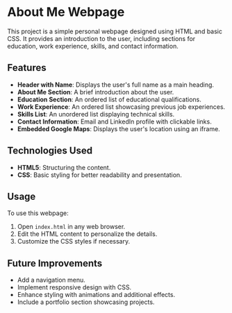 
# About Me Webpage

This project is a simple personal webpage designed using HTML and basic CSS. It provides an introduction to the user, including sections for education, work experience, skills, and contact information.

## Features
- **Header with Name**: Displays the user's full name as a main heading.
- **About Me Section**: A brief introduction about the user.
- **Education Section**: An ordered list of educational qualifications.
- **Work Experience**: An ordered list showcasing previous job experiences.
- **Skills List**: An unordered list displaying technical skills.
- **Contact Information**: Email and LinkedIn profile with clickable links.
- **Embedded Google Maps**: Displays the user's location using an iframe.

## Technologies Used
- **HTML5**: Structuring the content.
- **CSS**: Basic styling for better readability and presentation.

## Usage
To use this webpage:
1. Open `index.html` in any web browser.
2. Edit the HTML content to personalize the details.
3. Customize the CSS styles if necessary.

## Future Improvements
- Add a navigation menu.
- Implement responsive design with CSS.
- Enhance styling with animations and additional effects.
- Include a portfolio section showcasing projects.

